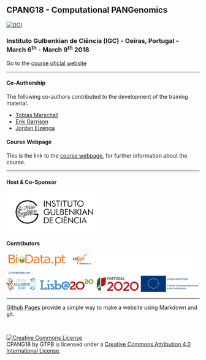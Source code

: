 ## CPANG18 - Computational PANGenomics
[![DOI](https://zenodo.org/badge/DOI/10.5281/zenodo.3813983.svg)](https://doi.org/10.5281/zenodo.3813983)

###  Instituto Gulbenkian de Ciência (IGC) - Oeiras, Portugal - March 6<sup>th</sup> - March 9<sup>th</sup> 2018
Go to the [course oficial website](http://gtpb.igc.gulbenkian.pt/bicourses/2018/CPANG18/)

---

#### Co-Authorship

The following co-authors contributed to the development of the training material.

* [Tobias Marschall](https://github.com/tobiasmarschall)
* [Erik Garrison](https://github.com/ekg)
* [Jordan Eizenga](https://github.com/jeizenga)

#### Course Webpage
This is the link to the [course webpage](http://gtpb.igc.gulbenkian.pt/bicourses/2018/CPANG18/), for further information about the course.

---

#### Host & Co-Sponsor

<a href="http://www.igc.gulbenkian.pt/"><img src="./assets/readme_img/Logo_IGC_2014.png" alt="Instituto Gulbenkian de Ciência" width="250px"></a>

#### Contributors

<a href="https://biodata.pt/"><img src="./assets/readme_img/BIoData_and_co-financiadores.png" alt="Instituto Gulbenkian de Ciência" width="500px"></a>

---

[Github Pages](https://pages.github.com) provide a simple way to make a website using Markdown and git.

<br>

<a rel="license" href="http://creativecommons.org/licenses/by/4.0/"><img alt="Creative Commons License" style="border-width:0" src="https://i.creativecommons.org/l/by/4.0/88x31.png" /></a><br /><span xmlns:dct="http://purl.org/dc/terms/" property="dct:title">CPANG18</span> by <span xmlns:cc="http://creativecommons.org/ns#" property="cc:attributionName">GTPB</span> is licensed under a <a rel="license" href="http://creativecommons.org/licenses/by/4.0/">Creative Commons Attribution 4.0 International License</a>.
